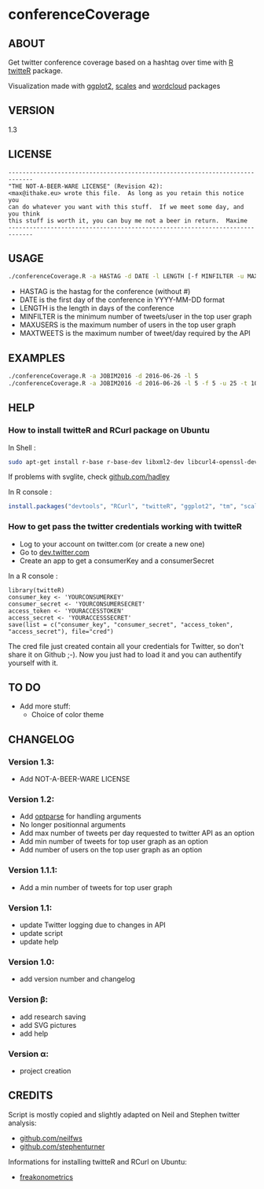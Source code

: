 # conferenceCoverage

## ABOUT
Get twitter conference coverage based on a hashtag over time with [R](https://www.r-project.org/) [twitteR](https://github.com/geoffjentry/twitteR) package.

Visualization made with [ggplot2](http://ggplot2.org/), [scales](https://github.com/hadley/scales/) and [wordcloud](https://cran.r-project.org/web/packages/wordcloud/index.html) packages

## VERSION
1.3

## LICENSE
```
-----------------------------------------------------------------------------
"THE NOT-A-BEER-WARE LICENSE" (Revision 42):
<max@ithake.eu> wrote this file.  As long as you retain this notice you
can do whatever you want with this stuff.  If we meet some day, and you think
this stuff is worth it, you can buy me not a beer in return.  Maxime
-----------------------------------------------------------------------------
```

## USAGE
```bash
./conferenceCoverage.R -a HASTAG -d DATE -l LENGTH [-f MINFILTER -u MAXUSERS -t MAXTWEETS]
```

- HASTAG is the hastag for the conference (without #)
- DATE is the first day of the conference in YYYY-MM-DD format
- LENGTH is the length in days of the conference
- MINFILTER is the minimum number of tweets/user in the top user graph
- MAXUSERS is the maximum number of users in the top user graph
- MAXTWEETS is the maximum number of tweet/day required by the API

## EXAMPLES
```bash
./conferenceCoverage.R -a JOBIM2016 -d 2016-06-26 -l 5
./conferenceCoverage.R -a JOBIM2016 -d 2016-06-26 -l 5 -f 5 -u 25 -t 1000
```

## HELP
### How to install twitteR and RCurl package on Ubuntu
In Shell :  
```bash
sudo apt-get install r-base r-base-dev libxml2-dev libcurl4-openssl-dev curl libcairo-dev
```
If problems with svglite, check [github.com/hadley](https://github.com/hadley/svglite)

In R console :
```R
install.packages("devtools", "RCurl", "twitteR", "ggplot2", "tm", "scales", "wordcloud", "optparse")
```

### How to get pass the twitter credentials working with twitteR
- Log to your account on twitter.com (or create a new one)
- Go to [dev.twitter.com](https://dev.twitter.com/apps/)
- Create an app to get a consumerKey and a consumerSecret

In a R console :
```
library(twitteR)  
consumer_key <- 'YOURCONSUMERKEY'
consumer_secret <- 'YOURCONSUMERSECRET'
access_token <- 'YOURACCESSTOKEN'
access_secret <- 'YOURACCESSSECRET'
save(list = c("consumer_key", "consumer_secret", "access_token", "access_secret"), file="cred")
```

The cred file just created contain all your credentials for Twitter, so don't share it on Github ;-). Now you just had to load it and you can authentify yourself with it.

## TO DO
* Add more stuff:
    - Choice of color theme

## CHANGELOG
### Version 1.3:
* Add NOT-A-BEER-WARE LICENSE

### Version 1.2:
* Add [optparse](https://github.com/trevorld/optparse) for handling arguments
* No longer positionnal arguments
* Add max number of tweets per day requested to twitter API as an option
* Add min number of tweets for top user graph as an option
* Add number of users on the top user graph as an option

### Version 1.1.1:
* Add a min number of tweets for top user graph

### Version 1.1:
* update Twitter logging due to changes in API
* update script
* update help

### Version 1.0:
* add version number and changelog

### Version β:
* add research saving
* add SVG pictures
* add help

### Version α:
* project creation

## CREDITS
Script is mostly copied and slightly adapted on Neil and Stephen twitter analysis:
- [github.com/neilfws](https://github.com/neilfws/Twitter)
- [github.com/stephenturner](https://github.com/stephenturner/twitterchive/blob/master/analysis/twitterchive.r)

Informations for installing twitteR and RCurl on Ubuntu:
- [freakonometrics](http://freakonometrics.hypotheses.org/8256)
